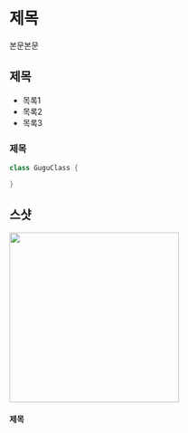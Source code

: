 # 제목
본문본문

## 제목

- 목록1
- 목록2
- 목록3

### 제목
``` java
class GuguClass {

}
```
## 스샷
<img src = "https://github.com/user-attachments/assets/7cc03654-109f-44ce-a2b3-13c37ee0f75b" width = "300" alt=""/>

#### 제목
